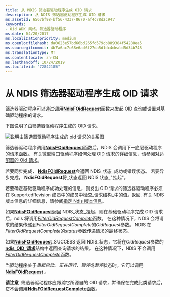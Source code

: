 ```yaml
---
title: 从 NDIS 筛选器驱动程序生成 OID 请求
description: 从 NDIS 筛选器驱动程序生成 OID 请求
ms.assetid: 6567bf98-bf56-4337-8670-af4c78d2c947
keywords:
- Oid WDK 网络，筛选器驱动程序
ms.date: 04/20/2017
ms.localizationpriority: medium
ms.openlocfilehash: da0623e57bd66bd265fd579cb889384f54288ea5
ms.sourcegitcommit: 4b7a6ac7c68e6ad6f27da5d1dc4deabd5d34b748
ms.translationtype: MT
ms.contentlocale: zh-CN
ms.lasthandoff: 10/24/2019
ms.locfileid: "72842185"
---
```

# <a name="generating-oid-requests-from-an-ndis-filter-driver"></a>从 NDIS 筛选器驱动程序生成 OID 请求





筛选器驱动程序可以通过调用[**NdisFOidRequest**](https://docs.microsoft.com/windows-hardware/drivers/ddi/ndis/nf-ndis-ndisfoidrequest)函数来发起 OID 查询或设置对基础驱动程序的请求。

下图说明了由筛选器驱动程序生成的 OID 请求。

![说明由筛选器驱动程序生成的 oid 请求的关系图](images/filterrequest.png)

筛选器驱动程序调用[**NdisFOidRequest**](https://docs.microsoft.com/windows-hardware/drivers/ddi/ndis/nf-ndis-ndisfoidrequest)函数后，NDIS 会调用下一底层驱动程序的请求函数。 有关微型端口驱动程序如何处理 OID 请求的详细信息，请参阅[对适配器的 Oid 请求](miniport-adapter-oid-requests.md)。

若要同步完成， [**NdisFOidRequest**](https://docs.microsoft.com/windows-hardware/drivers/ddi/ndis/nf-ndis-ndisfoidrequest)会返回 NDIS\_状态\_成功或错误状态。 若要异步完成， **NdisFOidRequest**将\_状态返回 NDIS 状态\_"挂起"。

若要确定基础驱动程序成功处理的信息，则发出 OID 请求的筛选器驱动程序必须在 SupportedRevision 成员中的成员中检查\_请求结构\_中的值。返回. 有关 NDIS 版本信息的详细信息，请参阅[指定 Ndis 版本信息](specifying-ndis-version-information.md)。

如果[**NdisFOidRequest**](https://docs.microsoft.com/windows-hardware/drivers/ddi/ndis/nf-ndis-ndisfoidrequest)返回 NDIS\_状态\_挂起，则在基础驱动程序完成 OID 请求后，ndis 将调用[*FilterOidRequestComplete*](https://docs.microsoft.com/windows-hardware/drivers/ddi/ndis/nc-ndis-filter_oid_request_complete)函数。 在这种情况下，NDIS 会将请求的结果传递到*FilterOidRequestComplete*的*OidRequest*参数。 NDIS 在*FilterOidRequestComplete*的*status*参数传递请求的最终状态。

如果[**NdisFOidRequest**](https://docs.microsoft.com/windows-hardware/drivers/ddi/ndis/nf-ndis-ndisfoidrequest)\_SUCCESS 返回 NDIS\_状态，它将在*OidRequest*参数的[**ndis\_OID\_请求**](https://docs.microsoft.com/windows-hardware/drivers/ddi/ndis/ns-ndis-_ndis_oid_request)结构中返回查询请求的结果。 在这种情况下，NDIS 不会调用[*FilterOidRequestComplete*](https://docs.microsoft.com/windows-hardware/drivers/ddi/ndis/nc-ndis-filter_oid_request_complete)函数。

当驱动程序处于*重新启动*、*正在运行*、*暂停*或*暂停*状态时，它可以调用[**NdisFOidRequest**](https://docs.microsoft.com/windows-hardware/drivers/ddi/ndis/nf-ndis-ndisfoidrequest) 。

**请注意**  筛选器驱动程序应跟踪它所源自的 OID 请求，并确保在完成此类请求后，它不会调用[**NdisFOidRequestComplete**](https://docs.microsoft.com/windows-hardware/drivers/ddi/ndis/nf-ndis-ndisfoidrequestcomplete)函数。

 

 

 





